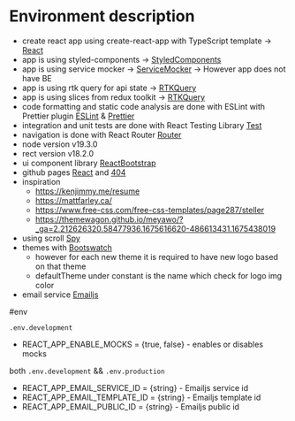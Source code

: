 # Environment description

- create react app using create-react-app with TypeScript template -> [React](https://create-react-app.dev/docs/getting-started)
- app is using styled-components -> [StyledComponents](https://styled-components.com/)
- app is using service mocker -> [ServiceMocker](https://mswjs.io/) -> However app does not have BE
- app is using rtk query for api state -> [RTKQuery](https://redux-toolkit.js.org/rtk-query/overview)
- app is using slices from redux toolkit -> [RTKQuery](https://redux-toolkit.js.org/api/createSlice)
- code formatting and static code analysis are done with ESLint with Prettier plugin [ESLint](https://github.com/eslint/eslint) & [Prettier](https://github.com/prettier/eslint-plugin-prettier)
- integration and unit tests are done with React Testing Library [Test](https://testing-library.com/docs/)
- navigation is done with React Router [Router](https://reactrouter.com/en/main)
- node version v19.3.0
- rect version v18.2.0
- ui component library [ReactBootstrap](https://react-bootstrap.github.io/)
- github pages [React](https://create-react-app.dev/docs/deployment/#github-pages) and [404](https://github.com/TheRoro/React-Quiz/blob/main/package.json)
- inspiration
  - https://kenjimmy.me/resume
  - https://mattfarley.ca/
  - https://www.free-css.com/free-css-templates/page287/steller
  - https://themewagon.github.io/meyawo/?_ga=2.212626320.58477936.1675616620-486613431.1675438019
- using scroll [Spy](https://www.npmjs.com/package/react-use-scrollspy)
- themes with [Bootswatch](https://bootswatch.com/)
  - however for each new theme it is required to have new logo based on that theme
  - defaultTheme under constant is the name which check for logo img color
- email service [Emailjs](https://www.emailjs.com/)

#env

`.env.development`

- REACT_APP_ENABLE_MOCKS = {true, false} - enables or disables mocks

both `.env.development` && `.env.production`

- REACT_APP_EMAIL_SERVICE_ID = {string} - Emailjs service id
- REACT_APP_EMAIL_TEMPLATE_ID = {string} - Emailjs template id
- REACT_APP_EMAIL_PUBLIC_ID = {string} - Emailjs public id
